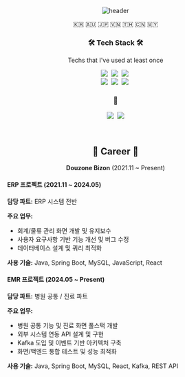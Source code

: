 <!--
**dntjd7701/dntjd7701** is a ✨ _special_ ✨ repository because its `README.md` (this file) appears on your GitHub profile.

Here are some ideas to get you started:

- 🔭 I’m currently working on ...
- 🌱 I’m currently learning ...
- 👯 I’m looking to collaborate on ...
- 🤔 I’m looking for help with ...
- 💬 Ask me about ...
- 📫 How to reach me: ...
- 😄 Pronouns: ...
- ⚡ Fun fact: ...
-->
<div align="center">
  
![header](https://capsule-render.vercel.app/api?type=waving&color=auto&height=300&section=header&text=SSung's&fontSize=90)
  
 </div>


<p align="center">🇰🇷 🇦🇺 🇯🇵 🇻🇳 🇹🇭 🇨🇳 🇲🇾</p>

<h3 align="center">🛠 Tech Stack 🛠</h3>

<p align="center"> Techs that I've used at least once </p>

<p align="center">
  <img src="https://img.shields.io/badge/Java-007396?style=flat-square&logo=Java&logoColor=white"/></a>&nbsp 
  <img src="https://img.shields.io/badge/Javascript-ffb13b?style=flat-square&logo=javascript&logoColor=white"/></a>&nbsp 
<!--      <img src="https://img.shields.io/badge/C-A8B9CC?style=flat-square&logo=C&logoColor=white"/></a>&nbsp -->
 <img src="https://img.shields.io/badge/NodeJs-3766AB?style=flat-square&logo=nodeJS&logoColor=white"/></a>&nbsp
<!--    <img src="https://img.shields.io/badge/Django-092E20?style=flat-square&logo=Django&logoColor=white"/></a>&nbsp -->
 <!--   <img src="https://img.shields.io/badge/aws-333664?style=flat-square&logo=amazon-aws&logoColor=white"/></a>&nbsp  -->
<!--   <img src="https://img.shields.io/badge/HTML-1572B6?style=flat-square&logo=html&logoColor=white"/></a>&nbsp  -->
<!--   <img src="https://img.shields.io/badge/CSS-1572B6?style=flat-square&logo=css&logoColor=white"/></a>&nbsp  -->
  <br>
  <img src="https://img.shields.io/badge/SpringBoot-6DB33F?style=flat-square&logo=Spring&logoColor=white"/></a>&nbsp 
  <img src="https://img.shields.io/badge/Mysql-E6B91E?style=flat-square&logo=MySql&logoColor=white"/></a>&nbsp 
  <img src="https://img.shields.io/badge/React-3766AB?style=flat-square&logo=React&logoColor=white"/></a>&nbsp 
</p>



<h3 align="center"> 🤝 </h3>
<p align="center">
  <a href="https://www.instagram.com/rkddntjd_/"><img src="https://img.shields.io/badge/Instagram-black?style=flat-square&logo=Instagram&logoColor=red&link=https://www.instagram.com/rkddntjd_/"/></a>&nbsp
  <a href="mailto:dntjd7701@naver.com"><img src="https://img.shields.io/badge/Gmail-d14836?style=flat-square&logo=Gmail&logoColor=white&link=dntjd7701@naver.com"/></a>
</p>
<br>

<h2 align="center">💼 Career 💼</h3>

<div align="center">
  <p><b>Douzone Bizon</b> (2021.11 ~ Present)</p>
</div>

<div align="left">
  <h4>ERP 프로젝트 (2021.11 ~ 2024.05)</h4>
  <p><b>담당 파트:</b> ERP 시스템 전반</p>
  <p><b>주요 업무:</b></p>
  <ul>
    <li>회계/물류 관리 화면 개발 및 유지보수</li>
    <li>사용자 요구사항 기반 기능 개선 및 버그 수정</li>
    <li>데이터베이스 설계 및 쿼리 최적화</li>
  </ul>
  <p><b>사용 기술:</b> Java, Spring Boot, MySQL, JavaScript, React</p>
</div>

<div>
  <h4>EMR 프로젝트 (2024.05 ~ Present)</h4>
  <p><b>담당 파트:</b> 병원 공통 / 진료 파트</p>
  <p><b>주요 업무:</b></p>
  <ul>
    <li>병원 공통 기능 및 진료 화면 풀스택 개발</li>
    <li>외부 시스템 연동 API 설계 및 구현</li>
    <li>Kafka 도입 및 이벤트 기반 아키텍처 구축</li>
    <li>화면/백엔드 통합 테스트 및 성능 최적화</li>
  </ul>
  <p><b>사용 기술:</b> Java, Spring Boot, MySQL, React, Kafka, REST API</p>
</div>
